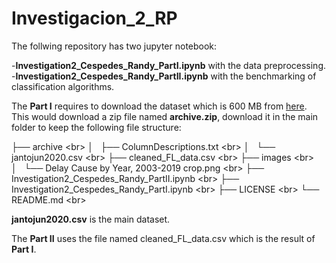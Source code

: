 # Investigacion_2_RP

The follwing repository has two jupyter notebook:

-**Investigation2_Cespedes_Randy_PartI.ipynb** with the data preprocessing.
-**Investigation2_Cespedes_Randy_PartII.ipynb** with the benchmarking of classification algorithms.

The **Part I** requires to download the dataset which is 600 MB from [here](https://www.kaggle.com/akulbahl/covid19-airline-flight-delays-and-cancellations). This would download a zip file named **archive.zip**, download it in the main folder to keep the following file structure:

├── archive <br\>
│   ├── ColumnDescriptions.txt <br\>
│   └── jantojun2020.csv <br\>
├── cleaned_FL_data.csv <br\>
├── images <br\>
│   └── Delay Cause by Year, 2003-2019 crop.png <br\>
├── Investigation2_Cespedes_Randy_PartII.ipynb <br\>
├── Investigation2_Cespedes_Randy_PartI.ipynb <br\>
├── LICENSE <br\>
└── README.md <br\>

**jantojun2020.csv** is the main dataset.

The **Part II** uses the file named cleaned_FL_data.csv which is the result of **Part I**.


